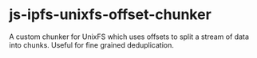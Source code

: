 # js-ipfs-unixfs-offset-chunker
A custom chunker for UnixFS which uses offsets to split a stream of data into chunks. Useful for fine grained deduplication.
